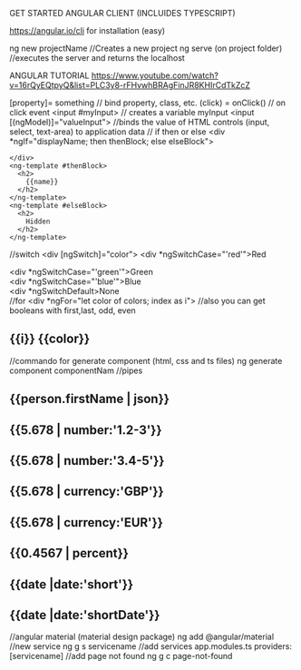 GET STARTED
ANGULAR CLIENT (INCLUIDES TYPESCRIPT)

https://angular.io/cli for installation (easy)

ng new projectName //Creates a new project
ng serve (on project folder) //executes the server and returns the localhost

ANGULAR TUTORIAL https://www.youtube.com/watch?v=16rQyEQtpyQ&list=PLC3y8-rFHvwhBRAgFinJR8KHIrCdTkZcZ

[property]= something // bind property, class, etc.
(click) = onClick() // on click event
<input #myInput> // creates a variable myInput
<input [(ngModel)]="valueInput"> //binds the value of HTML controls (input, select, text-area) to application data
// if then or else
    <div *ngIf="displayName; then thenBlock; else elseBlock">
      
    </div>
    <ng-template #thenBlock>
      <h2>
        {{name}}
      </h2>  
    </ng-template>
    <ng-template #elseBlock>
      <h2>
        Hidden
      </h2>  
    </ng-template>
//switch
    <div [ngSwitch]="color">
      <div *ngSwitchCase="'red'">Red<div>
      <div *ngSwitchCase="'green'">Green<div>
      <div *ngSwitchCase="'blue'">Blue<div>
      <div *ngSwitchDefault>None<div>
    </div>
//for
    <div *ngFor="let color of colors; index as i">  //also you can get booleans with first,last, odd, even
      <h2>{{i}} {{color}}</h2>
    </div>

//commando for generate component (html,   css and ts files)
ng generate component componentNam
//pipes
<h2>{{person.firstName | json}}</h2>
<h2>{{5.678 | number:'1.2-3'}}</h2>
<h2>{{5.678 | number:'3.4-5'}}</h2>
<h2>{{5.678 | currency:'GBP'}}</h2>
<h2>{{5.678 | currency:'EUR'}}</h2>
<h2>{{0.4567 | percent}}</h2>
<h2>{{date |date:'short'}}</h2>
<h2>{{date |date:'shortDate'}}</h2>
//angular material (material design package)
ng add @angular/material
//new service
ng g s servicename
//add services
app.modules.ts
providers:[servicename]
//add page not found
ng g c page-not-found
